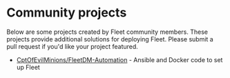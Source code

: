 
# Community projects

Below are some projects created by Fleet community members. These projects provide additional solutions for deploying Fleet. Please submit a pull request if you'd like your project featured.

- [CptOfEvilMinions/FleetDM-Automation](https://github.com/CptOfEvilMinions/FleetDM-Automation) - Ansible and Docker code to set up Fleet

<meta name="pageOrderInSection" value="200">
<meta name="description" value="Information on installing and running the Fleet server on various platforms, including CentOS, Kubernetes, and AWS ECS.">
<meta name="navSection" value="Deployment guides">